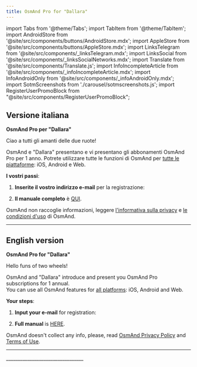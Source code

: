 ```yaml
---
title: OsmAnd Pro for "Dallara"
---
```


import Tabs from '@theme/Tabs';
import TabItem from '@theme/TabItem';
import AndroidStore from '@site/src/components/buttons/AndroidStore.mdx';
import AppleStore from '@site/src/components/buttons/AppleStore.mdx';
import LinksTelegram from '@site/src/components/_linksTelegram.mdx';
import LinksSocial from '@site/src/components/_linksSocialNetworks.mdx';
import Translate from '@site/src/components/Translate.js';
import InfoIncompleteArticle from '@site/src/components/_infoIncompleteArticle.mdx';
import InfoAndroidOnly from '@site/src/components/_infoAndroidOnly.mdx';
import SotmScreenshots from './carousel/sotmscreenshots.js';
import RegisterUserPromoBlock from "@site/src/components/RegisterUserPromoBlock";

## Versione italiana

**OsmAnd Pro per "Dallara"**

Ciao a tutti gli amanti delle due ruote!

OsmAnd e "Dallara" presentano e vi presentano gli abbonamenti OsmAnd Pro per 1 anno.  Potrete utilizzare tutte le funzioni di OsmAnd per [tutte le piattaforme](https://osmand.net/docs/user/personal/osmand-cloud#cross-platform): iOS, Android e Web.


**I vostri passi**:

1. **Inserite il vostro indirizzo e-mail** per la registrazione:
   
<RegisterUserPromoBlock  promoKey='dallara'/>

<p> </p>

2. **Il manuale completo** è [QUI](https://osmand.net/promo/manual#versione-italiana).

OsmAnd non raccoglie informazioni, leggere [l'informativa sulla privacy](https://osmand.net/docs/legal/privacy-policy) e [le condizioni d'uso](https://osmand.net/docs/legal/terms-of-use) di OsmAnd.


______________________________

## English version

**OsmAnd Pro for "Dallara"**

Hello funs of two wheels!

OsmAnd and "Dallara" introduce and present you OsmAnd Pro subscriptions for 1 annual.  
You can use all OsmAnd features for [all platforms](https://osmand.net/docs/user/personal/osmand-cloud#cross-platform): iOS, Android and Web.

**Your steps**:

1. **Input your e-mail** for registration:
   
<RegisterUserPromoBlock  promoKey='dallara'/>

<p> </p>

2. **Full manual** is [HERE](https://osmand.net/promo/manual#english-version).

OsmAnd doesn't collect any info, please, read [OsmAnd Privacy Policy](https://osmand.net/docs/legal/privacy-policy) and [Terms of Use](https://osmand.net/docs/legal/terms-of-use).

________________________________

<SotmScreenshots />
_________________________________


<LinksSocial/>
<LinksTelegram/>
